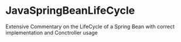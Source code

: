 # JavaSpringBeanLifeCycle

Extensive Commentary on the LifeCycle of a Spring Bean with correct implementation and Conctroller usage

